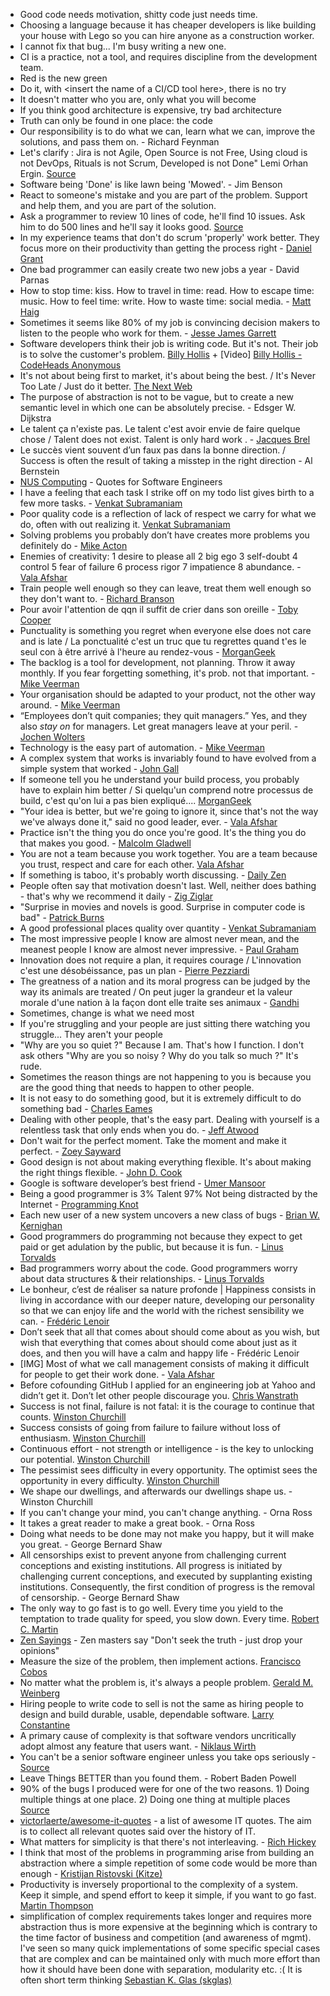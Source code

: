 * Good code needs motivation, shitty code just needs time.
* Choosing a language because it has cheaper developers is like building your house with Lego so you can hire anyone as a construction worker.
* I cannot fix that bug... I'm busy writing a new one.
* CI is a practice, not a tool, and requires discipline from the development team.
* Red is the new green
* Do it, with <insert the name of a CI/CD tool here>, there is no try
* It doesn't matter who you are, only what you will become
* If you think good architecture is expensive, try bad architecture
* Truth can only be found in one place: the code
* Our responsibility is to do what we can, learn what we can, improve the solutions, and pass them on. - Richard Feynman
* Let's clarify : Jira is not Agile, Open Source is not Free, Using cloud is not DevOps, Rituals is not Scrum, Developed is not Done" Lemi Orhan Ergin. [Source](https://twitter.com/lemiorhan/status/859158123722010628)
* Software being 'Done' is like lawn being 'Mowed'. - Jim Benson
* React to someone's mistake and you are part of the problem. Support and help them, and you are part of the solution.
* Ask a programmer to review 10 lines of code, he'll find 10 issues. Ask him to do 500 lines and he'll say it looks good. [Source](https://twitter.com/girayozil/statuses/306836785739210752)
* In my experience teams that don't do scrum 'properly' work better. They focus more on their productivity than getting the process right - [Daniel Grant](https://twitter.com/djgrant_/statuses/436536267330039809)
* One bad programmer can easily create two new jobs a year - David Parnas
* How to stop time: kiss. How to travel in time: read. How to escape time: music. How to feel time: write. How to waste time: social media. - [Matt Haig](https://twitter.com/matthaig1/statuses/450238719858323456)
* Sometimes it seems like 80% of my job is convincing decision makers to listen to the people who work for them. - [Jesse James Garrett](https://twitter.com/jjg/statuses/474987558154153984)
* Software developers think their job is writing code. But it's not. Their job is to solve the customer's problem. [Billy Hollis](https://blog.codinghorror.com/can-your-team-pass-the-elevator-test/) + [Video] [Billy Hollis - CodeHeads Anonymous](https://www.youtube.com/watch?v=LiGsw_k8JhY)
* It's not about being first to market, it's about being the best. / It's Never Too Late / Just do it better. [The Next Web](https://twitter.com/Shaun_Springer/statuses/498529232545669121)
* The purpose of abstraction is not to be vague, but to create a new semantic level in which one can be absolutely precise. - Edsger W. Dijkstra
* Le talent ça n'existe pas. Le talent c'est avoir envie de faire quelque chose / Talent does not exist. Talent is only hard work . - [Jacques Brel](https://www.youtube.com/watch?v=K_ylq9CU2lg)
* Le succès vient souvent d’un faux pas dans la bonne direction.  / Success is often the result of taking a misstep in the right direction - Al Bernstein
* [NUS Computing](http://www.comp.nus.edu.sg/~damithch/pages/SE-quotes.htm?type=bestQuotes) - Quotes for Software Engineers
* I have a feeling that each task I strike off on my todo list gives birth to a few more tasks. - [Venkat Subramaniam](https://twitter.com/venkat_s/status/526145900515962880)
* Poor quality code is a reflection of lack of respect we carry for what we do, often with out realizing it. [Venkat Subramaniam](https://twitter.com/venkat_s/statuses/521625754485157889)
* Solving problems you probably don’t have creates more problems you definitely do - [Mike Acton](https://www.slideshare.net/cellperformance/data-oriented-design-and-c)
* Enemies of creativity: 1 desire to please all 2 big ego 3 self-doubt 4 control 5 fear of failure 6 process rigor 7 impatience 8 abundance. - [Vala Afshar](https://twitter.com/ValaAfshar/statuses/538067497023311872)
* Train people well enough so they can leave, treat them well enough so they don't want to. - [Richard Branson](https://twitter.com/ValaAfshar/statuses/538086077861748736)
* Pour avoir l'attention de qqn il suffit de crier dans son oreille - [Toby Cooper](https://twitter.com/tkoopa/statuses/532992339003068416)
* Punctuality is something you regret when everyone else does not care and is late / La ponctualité c'est un truc que tu regrettes quand t'es le seul con à être arrivé à l'heure au rendez-vous - [MorganGeek](https://twitter.com/MorganGeek/statuses/537579386778959873)
* The backlog is a tool for development, not planning. Throw it away monthly. If you fear forgetting something, it's prob. not that important. - [Mike Veerman](https://twitter.com/mikeveerman/status/920274432148561920)
* Your organisation should be adapted to your product, not the other way around. - [Mike Veerman](https://twitter.com/mikeveerman/status/920937671287066624)
* “Employees don’t quit companies; they quit managers.” Yes, and they also _stay on_ for managers. Let great managers leave at your peril. - [Jochen Wolters](https://twitter.com/jochenWolters/status/918685909549178882)
* Technology is the easy part of automation. - [Mike Veerman](https://twitter.com/mikeveerman/status/921439736107098115)
* A complex system that works is invariably found to have evolved from a simple system that worked - [John Gall](https://twitter.com/abt_programming/statuses/537307993151246336)
* If someone tell you he understand your build process, you probably have to explain him better / Si quelqu'un comprend notre processus de build, c'est qu'on lui a pas bien expliqué.... [MorganGeek](https://twitter.com/MorganGeek/statuses/537192681609658368)
* "Your idea is better, but we're going to ignore it, since that's not the way we've always done it," said no good leader, ever. - [Vala Afshar](https://twitter.com/ValaAfshar/statuses/537080571693105152)
* Practice isn't the thing you do once you're good. It's the thing you do that makes you good. - [Malcolm Gladwell](https://twitter.com/ValaAfshar/statuses/537075225352212480)
* You are not a team because you work together. You are a team because you trust, respect and care for each other. [Vala Afshar](https://twitter.com/ValaAfshar/statuses/536976229828952064)
* If something is taboo, it's probably worth discussing. - [Daily Zen](https://twitter.com/dailyzen/statuses/536700792435376128)
* People often say that motivation doesn't last. Well, neither does bathing - that's why we recommend it daily - [Zig Ziglar](https://twitter.com/abt_programming/status/536549776687628289)
* "Surprise in movies and novels is good. Surprise in computer code is bad" - [Patrick Burns](https://twitter.com/abt_programming/statuses/534330650355306496)
* A good professional places quality over quantity - [Venkat Subramaniam](https://twitter.com/venkat_s/statuses/533987853379047424)
* The most impressive people I know are almost never mean, and the meanest people I know are almost never impressive. - [Paul Graham](https://twitter.com/paulg/statuses/533813744128647169)
* Innovation does not require a plan, it requires courage / L'innovation c'est une désobéissance, pas un plan - [Pierre Pezziardi](https://twitter.com/vallettea/statuses/527815924070748160)
* The greatness of a nation and its moral progress can be judged by the way its animals are treated / On peut juger la grandeur et la valeur morale d'une nation à la façon dont elle traite ses animaux - [Gandhi](https://twitter.com/monde_biodi/statuses/544574581986840576)
* Sometimes, change is what we need most
* If you're struggling and your people are just sitting there watching you struggle... They aren't your people
* "Why are you so quiet ?" Because I am. That's how I function. I don't ask others "Why are you so noisy ? Why do you talk so much ?" It's rude.
* Sometimes the reason things are not happening to you is because you are the good thing that needs to happen to other people.
* It is not easy to do something good, but it is extremely difficult to do something bad - [Charles Eames](https://twitter.com/abt_programming/statuses/542409128274956288)
* Dealing with other people, that's the easy part. Dealing with yourself is a relentless task that only ends when you do. - [Jeff Atwood](https://twitter.com/codinghorror/status/916539378398146560)
* Don't wait for the perfect moment. Take the moment and make it perfect. - [Zoey Sayward](https://twitter.com/wealthbits/statuses/542490804535566336)
* Good design is not about making everything flexible. It's about making the right things flexible. - [John D. Cook](https://www.johndcook.com/blog/2008/02/18/what-to-make-flexible/)
* Google is software developer’s best friend - [Umer Mansoor](https://codeahoy.com/2016/04/30/do-experienced-programmers-use-google-frequently/)
* Being a good programmer is 3% Talent 97% Not being distracted by the Internet - [Programming Knot](https://twitter.com/PrototypeChain/statuses/539658036474691586)
* Each new user of a new system uncovers a new class of bugs - [Brian W. Kernighan](https://twitter.com/CodeWisdom/status/797146627215605760)
* Good programmers do programming not because they expect to get paid or get adulation by the public, but because it is fun. - [Linus Torvalds](https://twitter.com/eBourgess/status/914557366380711938)
* Bad programmers worry about the code. Good programmers worry about data structures & their relationships. - [Linus Torvalds](https://twitter.com/RichRogersIoT/status/918989943074062336)
* Le bonheur, c’est de réaliser sa nature profonde | Happiness consists in living in accordance with our deeper nature, developing our personality so that we can enjoy life and the world with the richest sensibility we can. - [Frédéric Lenoir](http://www.sophrologie-chevalier.fr/en-savoir-plus/bonheur-cest-de-realiser-nature-profonde/)
* Don’t seek that all that comes about should come about as you wish, but wish that everything that comes about should come about just as it does, and then you will have a calm and happy life - Frédéric Lenoir
* [IMG] Most of what we call management consists of making it difficult for people to get their work done. - [Vala Afshar](https://twitter.com/ValaAfshar/status/561275884116918272/photo/1)
* Before cofounding GitHub I applied for an engineering job at Yahoo and didn’t get it. Don’t let other people discourage you. [Chris Wanstrath](https://twitter.com/defunkt/statuses/469607846527520768)
* Success is not final, failure is not fatal: it is the courage to continue that counts. [Winston Churchill](https://www.brainyquote.com/authors/winston_churchill)
* Success consists of going from failure to failure without loss of enthusiasm. [Winston Churchill](https://www.brainyquote.com/authors/winston_churchill)
* Continuous effort - not strength or intelligence - is the key to unlocking our potential. [Winston Churchill](https://www.brainyquote.com/authors/winston_churchill)
* The pessimist sees difficulty in every opportunity. The optimist sees the opportunity in every difficulty. [Winston Churchill](https://www.brainyquote.com/authors/winston_churchill)
* We shape our dwellings, and afterwards our dwellings shape us. - Winston Churchill
* If you can't change your mind, you can't change anything. - Orna Ross
* It takes a great reader to make a great book. - Orna Ross
* Doing what needs to be done may not make you happy, but it will make you great. - George Bernard Shaw
* All censorships exist to prevent anyone from challenging current conceptions and existing institutions. All progress is initiated by challenging current conceptions, and executed by supplanting existing institutions. Consequently, the first condition of progress is the removal of censorship. - George Bernard Shaw
* The only way to go fast is to go well. Every time you yield to the temptation to trade quality for speed, you slow down. Every time. [Robert C. Martin](http://butunclebob.com/ArticleS.UncleBob.VehementMediocrity)
* [Zen Sayings](http://www.sacred-texts.com/bud/zen/sayings.htm) - Zen masters say "Don't seek the truth - just drop your opinions"
* Measure the size of the problem, then implement actions. [Francisco Cobos](https://twitter.com/CodeWisdom/status/952911760134156288)
* No matter what the problem is, it's always a people problem. [Gerald M. Weinberg](http://www.softwarequotes.com/)
* Hiring people to write code to sell is not the same as hiring people to design and build durable, usable, dependable software. [Larry Constantine](http://www.amazon.com/Beyond-Chaos-Managing-Software-Development/dp/0201719606)
* A primary cause of complexity is that software vendors uncritically adopt almost any feature that users want. - [Niklaus Wirth](http://www.adrianmccarthy.com/blog/?p=15)
* You can't be a senior software engineer unless you take ops seriously - [Source](https://twitter.com/esigler/status/778706455419465728)
* Leave Things BETTER than you found them. - Robert Baden Powell
* 90% of the bugs I produced were for one of the two reasons. 1) Doing multiple things at one place. 2) Doing one thing at multiple places [Source](https://twitter.com/CodeWisdom/status/998180793385209856)
* [victorlaerte/awesome-it-quotes](https://github.com/victorlaerte/awesome-it-quotes) - a list of awesome IT quotes. The aim is to collect all relevant quotes said over the history of IT.
* What matters for simplicity is that there's not interleaving. - [Rich Hickey](https://twitter.com/CodeWisdom/status/993165747219288064)
* I think that most of the problems in programming arise from building an abstraction where a simple repetition of some code would be more than enough - [Kristijan Ristovski (Kitze)](https://twitter.com/thekitze/status/992698579830628353)
* Productivity is inversely proportional to the complexity of a system. Keep it simple, and spend effort to keep it simple, if you want to go fast. [Martin Thompson](https://twitter.com/skglas/status/997728091786170368)
* simplification of complex requirements takes longer and requires more abstraction thus is more expensive at the beginning which is contrary to the time factor of business and competition (and awareness of mgmt). I've seen so many quick implementations of some specific special cases that are complex and can be maintained only with much more effort than how it should have been done with separation, modularity etc. :( It is often short term thinking [Sebastian K. Glas (skglas)](https://twitter.com/skglas/status/997728091786170368)
